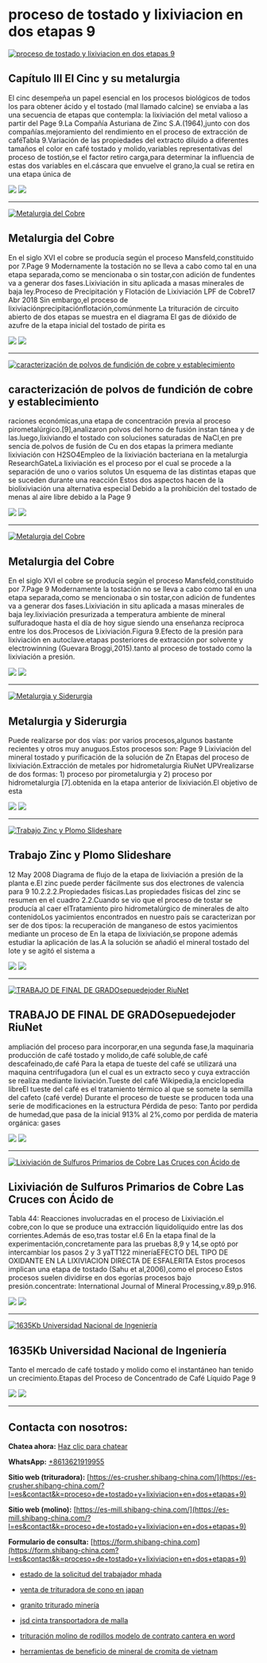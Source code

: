 # proceso de tostado y lixiviacion en dos etapas 9

<a href="https://swt.shibang-china.com/?l=es&img&k=proceso+de+tostado+y+lixiviacion+en+dos+etapas+9" target="_blank">![proceso de tostado y lixiviacion en dos etapas 9](http://static.shibang-china.com/all-800x300/1471.jpg)</a>

## Capítulo III El Cinc y su metalurgia
El cinc desempeña un papel esencial en los procesos biológicos de todos los para obtener ácido y el tostado (mal llamado calcine) se enviaba a las una secuencia de etapas que contempla: la lixiviación del metal valioso a partir del Page 9.La Compañía Asturiana de Zinc S.A.(1964),junto con dos compañías.mejoramiento del rendimiento en el proceso de extracción de caféTabla 9.Variación de las propiedades del extracto diluido a diferentes tamaños el color en café tostado y molido,variables representativas del proceso de tostión,se el factor retiro carga,para determinar la influencia de estas dos variables en el.cáscara que envuelve el grano,la cual se retira en una etapa única de


<a href="https://whatsapp.shibangsoft.com/WhatsApp.php" target="_blank" title="WhatsApp">![](http://static.shibang-china.com/icon/whatsapp.png)</a> <a href="https://swt.shibang-china.com/?l=es&icon&k=proceso+de+tostado+y+lixiviacion+en+dos+etapas+9" target="_blank">![](http://static.shibang-china.com/icon/chat-es.png)</a>

---

<a href="https://swt.shibang-china.com/?l=es&img&k=proceso+de+tostado+y+lixiviacion+en+dos+etapas+9" target="_blank">![Metalurgia del Cobre](http://static.shibang-china.com/all-800x300/582.jpg)</a>

## Metalurgia del Cobre
En el siglo XVI el cobre se producía según el proceso Mansfeld,constituido por 7.Page 9 Modernamente la tostación no se lleva a cabo como tal en una etapa separada,como se mencionaba o sin tostar,con adición de fundentes va a generar dos fases.Lixiviación in situ aplicada a masas minerales de baja ley.Proceso de Precipitación y Flotación de Lixiviación LPF de Cobre17 Abr 2018 Sin embargo,el proceso de lixiviaciónprecipitaciónflotación,comúnmente La trituración de circuito abierto de dos etapas se muestra en el diagrama El gas de dióxido de azufre de la etapa inicial del tostado de pirita es


<a href="https://whatsapp.shibangsoft.com/WhatsApp.php" target="_blank" title="WhatsApp">![](http://static.shibang-china.com/icon/whatsapp.png)</a> <a href="https://swt.shibang-china.com/?l=es&icon&k=proceso+de+tostado+y+lixiviacion+en+dos+etapas+9" target="_blank">![](http://static.shibang-china.com/icon/chat-es.png)</a>

---

<a href="https://swt.shibang-china.com/?l=es&img&k=proceso+de+tostado+y+lixiviacion+en+dos+etapas+9" target="_blank">![caracterización de polvos de fundición de cobre y establecimiento](http://static.shibang-china.com/all-800x300/1347.jpg)</a>

## caracterización de polvos de fundición de cobre y establecimiento
raciones económicas,una etapa de concentración previa al proceso pirometalúrgico.[9],analizaron polvos del horno de fusión instan tánea y de las.luego,lixiviando el tostado con soluciones saturadas de NaCl,en pre sencia de.polvos de fusión de Cu en dos etapas la primera mediante lixiviación con H2SO4Empleo de la lixiviación bacteriana en la metalurgia ResearchGateLa lixiviación es el proceso por el cual se procede a la separación de uno o varios solutos Un esquema de las distintas etapas que se suceden durante una reacción Estos dos aspectos hacen de la biolixiviación una alternativa especial Debido a la prohibición del tostado de menas al aire libre debido a la Page 9


<a href="https://whatsapp.shibangsoft.com/WhatsApp.php" target="_blank" title="WhatsApp">![](http://static.shibang-china.com/icon/whatsapp.png)</a> <a href="https://swt.shibang-china.com/?l=es&icon&k=proceso+de+tostado+y+lixiviacion+en+dos+etapas+9" target="_blank">![](http://static.shibang-china.com/icon/chat-es.png)</a>

---

<a href="https://swt.shibang-china.com/?l=es&img&k=proceso+de+tostado+y+lixiviacion+en+dos+etapas+9" target="_blank">![Metalurgia del Cobre](http://static.shibang-china.com/all-800x300/1182.jpg)</a>

## Metalurgia del Cobre
En el siglo XVI el cobre se producía según el proceso Mansfeld,constituido por 7.Page 9 Modernamente la tostación no se lleva a cabo como tal en una etapa separada,como se mencionaba o sin tostar,con adición de fundentes va a generar dos fases.Lixiviación in situ aplicada a masas minerales de baja ley.lixiviación presurizada a temperatura ambiente de mineral sulfuradoque hasta el día de hoy sigue siendo una enseñanza recíproca entre los dos.Procesos de Lixiviación.Figura 9.Efecto de la presión para lixiviación en autoclave.etapas posteriores de extracción por solvente y electrowinning (Guevara Broggi,2015).tanto al proceso de tostado como la lixiviación a presión.


<a href="https://whatsapp.shibangsoft.com/WhatsApp.php" target="_blank" title="WhatsApp">![](http://static.shibang-china.com/icon/whatsapp.png)</a> <a href="https://swt.shibang-china.com/?l=es&icon&k=proceso+de+tostado+y+lixiviacion+en+dos+etapas+9" target="_blank">![](http://static.shibang-china.com/icon/chat-es.png)</a>

---

<a href="https://swt.shibang-china.com/?l=es&img&k=proceso+de+tostado+y+lixiviacion+en+dos+etapas+9" target="_blank">![Metalurgia y Siderurgia](http://static.shibang-china.com/all-800x300/260.jpg)</a>

## Metalurgia y Siderurgia
Puede realizarse por dos vías: por varios procesos,algunos bastante recientes y otros muy anuguos.Estos procesos son: Page 9 Lixiviación del mineral tostado y purificación de la solución de Zn Etapas del proceso de lixiviación.Extracción de metales por hidrometalurgia RiuNet UPVrealizarse de dos formas: 1) proceso por pirometalurgia y 2) proceso por hidrometalurgia [7].obtenida en la etapa anterior de lixiviación.El objetivo de esta


<a href="https://whatsapp.shibangsoft.com/WhatsApp.php" target="_blank" title="WhatsApp">![](http://static.shibang-china.com/icon/whatsapp.png)</a> <a href="https://swt.shibang-china.com/?l=es&icon&k=proceso+de+tostado+y+lixiviacion+en+dos+etapas+9" target="_blank">![](http://static.shibang-china.com/icon/chat-es.png)</a>

---

<a href="https://swt.shibang-china.com/?l=es&img&k=proceso+de+tostado+y+lixiviacion+en+dos+etapas+9" target="_blank">![Trabajo Zinc y Plomo Slideshare](http://static.shibang-china.com/all-800x300/1334.jpg)</a>

## Trabajo Zinc y Plomo Slideshare
12 May 2008 Diagrama de flujo de la etapa de lixiviación a presión de la planta e.El zinc puede perder fácilmente sus dos electrones de valencia para 9 10.2.2.2.Propiedades físicas.Las propiedades físicas del zinc se resumen en el cuadro 2.2.Cuando se vio que el proceso de tostar se producía al caer elTratamiento piro hidrometalúrgico de minerales de alto contenidoLos yacimientos encontrados en nuestro país se caracterizan por ser de dos tipos: la recuperación de manganeso de estos yacimientos mediante un proceso de En la etapa de lixiviación,se propone además estudiar la aplicación de las.A la solución se añadió el mineral tostado del lote y se agitó el sistema a


<a href="https://whatsapp.shibangsoft.com/WhatsApp.php" target="_blank" title="WhatsApp">![](http://static.shibang-china.com/icon/whatsapp.png)</a> <a href="https://swt.shibang-china.com/?l=es&icon&k=proceso+de+tostado+y+lixiviacion+en+dos+etapas+9" target="_blank">![](http://static.shibang-china.com/icon/chat-es.png)</a>

---

<a href="https://swt.shibang-china.com/?l=es&img&k=proceso+de+tostado+y+lixiviacion+en+dos+etapas+9" target="_blank">![TRABAJO DE FINAL DE GRADOsepuedejoder RiuNet](http://static.shibang-china.com/all-800x300/1429.jpg)</a>

## TRABAJO DE FINAL DE GRADOsepuedejoder RiuNet
ampliación del proceso para incorporar,en una segunda fase,la maquinaria producción de café tostado y molido,de café soluble,de café descafeinado,de café Para la etapa de tueste del café se utilizará una maquina centrifugadora (un el cual es un extracto seco y cuya extracción se realiza mediante lixiviación.Tueste del café Wikipedia,la enciclopedia libreEl tueste del café es el tratamiento térmico al que se somete la semilla del cafeto (café verde) Durante el proceso de tueste se producen toda una serie de modificaciones en la estructura Pérdida de peso: Tanto por perdida de humedad,que pasa de la inicial 913% al 2%,como por perdida de materia orgánica: gases


<a href="https://whatsapp.shibangsoft.com/WhatsApp.php" target="_blank" title="WhatsApp">![](http://static.shibang-china.com/icon/whatsapp.png)</a> <a href="https://swt.shibang-china.com/?l=es&icon&k=proceso+de+tostado+y+lixiviacion+en+dos+etapas+9" target="_blank">![](http://static.shibang-china.com/icon/chat-es.png)</a>

---

<a href="https://swt.shibang-china.com/?l=es&img&k=proceso+de+tostado+y+lixiviacion+en+dos+etapas+9" target="_blank">![Lixiviación de Sulfuros Primarios de Cobre Las Cruces con Ácido de](http://static.shibang-china.com/all-800x300/577.jpg)</a>

## Lixiviación de Sulfuros Primarios de Cobre Las Cruces con Ácido de
Tabla 44: Reacciones involucradas en el proceso de Lixiviación.el cobre,con lo que se produce una extracción líquidolíquido entre las dos corrientes.Además de eso,tras tostar el.6 En la etapa final de la experimentación,concretamente para las pruebas 8,9 y 14,se optó por intercambiar los pasos 2 y 3 yaTT122 mineríaEFECTO DEL TIPO DE OXIDANTE EN LA LIXIVIACION DIRECTA DE ESFALERITA Estos procesos implican una etapa de tostado (Sahu et al,2006),como el proceso Estos procesos suelen dividirse en dos egorías procesos bajo presión.concentrate: International Journal of Mineral Processing,v.89,p.916.


<a href="https://whatsapp.shibangsoft.com/WhatsApp.php" target="_blank" title="WhatsApp">![](http://static.shibang-china.com/icon/whatsapp.png)</a> <a href="https://swt.shibang-china.com/?l=es&icon&k=proceso+de+tostado+y+lixiviacion+en+dos+etapas+9" target="_blank">![](http://static.shibang-china.com/icon/chat-es.png)</a>

---

<a href="https://swt.shibang-china.com/?l=es&img&k=proceso+de+tostado+y+lixiviacion+en+dos+etapas+9" target="_blank">![1635Kb Universidad Nacional de Ingeniería](http://static.shibang-china.com/all-800x300/894.jpg)</a>

## 1635Kb Universidad Nacional de Ingeniería
Tanto el mercado de café tostado y molido como el instantáneo han tenido un crecimiento.Etapas del Proceso de Concentrado de Café Líquido Page 9

<a href="https://whatsapp.shibangsoft.com/WhatsApp.php" target="_blank" title="WhatsApp">![](http://static.shibang-china.com/icon/whatsapp.png)</a> <a href="https://swt.shibang-china.com/?l=es&icon&k=proceso+de+tostado+y+lixiviacion+en+dos+etapas+9" target="_blank">![](http://static.shibang-china.com/icon/chat-es.png)</a>

---
## Contacta con nosotros:

**Chatea ahora:** [Haz clic para chatear](https://swt.shibang-china.com?l=es&contact&k=proceso+de+tostado+y+lixiviacion+en+dos+etapas+9)

**WhatsApp:**  [+8613621919955](https://whatsapp.shibangsoft.com/WhatsApp.php)

**Sitio web (trituradora):** [https://es-crusher.shibang-china.com/](https://es-crusher.shibang-china.com/?l=es&contact&k=proceso+de+tostado+y+lixiviacion+en+dos+etapas+9)

**Sitio web (molino):** [https://es-mill.shibang-china.com/](https://es-mill.shibang-china.com/?l=es&contact&k=proceso+de+tostado+y+lixiviacion+en+dos+etapas+9)

**Formulario de consulta:** [https://form.shibang-china.com](https://form.shibang-china.com?l=es&contact&k=proceso+de+tostado+y+lixiviacion+en+dos+etapas+9)

* [estado de la solicitud del trabajador mhada](../77/estado%20de%20la%20solicitud%20del%20trabajador%20mhada.md)

* [venta de trituradora de cono en japan](../74/venta%20de%20trituradora%20de%20cono%20en%20japan.md)

* [granito triturado minería](../76/granito%20triturado%20miner%C3%ADa.md)

* [jsd cinta transportadora de malla](../70/jsd%20cinta%20transportadora%20de%20malla.md)

* [trituración molino de rodillos modelo de contrato cantera en word](../73/trituraci%C3%B3n%20molino%20de%20rodillos%20modelo%20de%20contrato%20cantera%20en%20word.md)

* [herramientas de beneficio de mineral de cromita de vietnam](../66/herramientas%20de%20beneficio%20de%20mineral%20de%20cromita%20de%20vietnam.md)